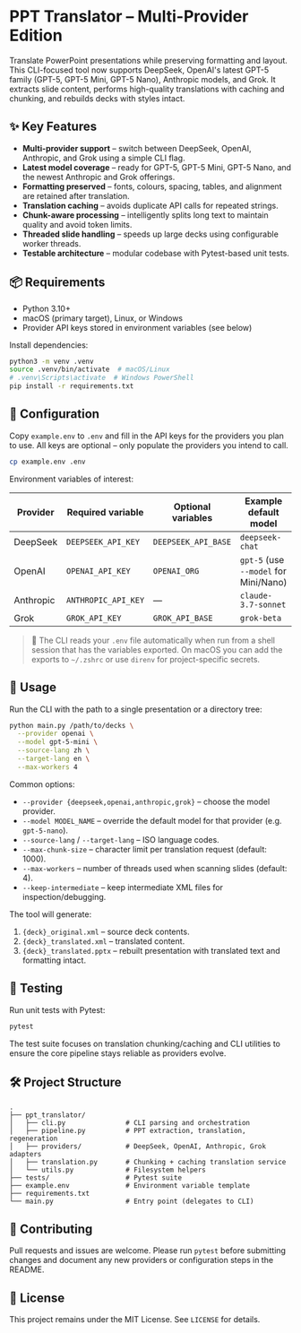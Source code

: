 # PPT Translator – Multi-Provider Edition

Translate PowerPoint presentations while preserving formatting and layout. This CLI-focused tool now supports DeepSeek, OpenAI's latest GPT-5 family (GPT-5, GPT-5 Mini, GPT-5 Nano), Anthropic models, and Grok. It extracts slide content, performs high-quality translations with caching and chunking, and rebuilds decks with styles intact.

## ✨ Key Features

- **Multi-provider support** – switch between DeepSeek, OpenAI, Anthropic, and Grok using a simple CLI flag.
- **Latest model coverage** – ready for GPT-5, GPT-5 Mini, GPT-5 Nano, and the newest Anthropic and Grok offerings.
- **Formatting preserved** – fonts, colours, spacing, tables, and alignment are retained after translation.
- **Translation caching** – avoids duplicate API calls for repeated strings.
- **Chunk-aware processing** – intelligently splits long text to maintain quality and avoid token limits.
- **Threaded slide handling** – speeds up large decks using configurable worker threads.
- **Testable architecture** – modular codebase with Pytest-based unit tests.

## 📦 Requirements

- Python 3.10+
- macOS (primary target), Linux, or Windows
- Provider API keys stored in environment variables (see below)

Install dependencies:

```bash
python3 -m venv .venv
source .venv/bin/activate  # macOS/Linux
# .venv\Scripts\activate  # Windows PowerShell
pip install -r requirements.txt
```

## 🔐 Configuration

Copy `example.env` to `.env` and fill in the API keys for the providers you plan to use. All keys are optional – only populate the providers you intend to call.

```bash
cp example.env .env
```

Environment variables of interest:

| Provider  | Required variable         | Optional variables                 | Example default model           |
|-----------|---------------------------|------------------------------------|---------------------------------|
| DeepSeek  | `DEEPSEEK_API_KEY`        | `DEEPSEEK_API_BASE`                | `deepseek-chat`                 |
| OpenAI    | `OPENAI_API_KEY`          | `OPENAI_ORG`                       | `gpt-5` (use `--model` for Mini/Nano) |
| Anthropic | `ANTHROPIC_API_KEY`       | —                                  | `claude-3.7-sonnet`             |
| Grok      | `GROK_API_KEY`            | `GROK_API_BASE`                    | `grok-beta`                     |

> 📝 The CLI reads your `.env` file automatically when run from a shell session that has the variables exported. On macOS you can add the exports to `~/.zshrc` or use `direnv` for project-specific secrets.

## 🚀 Usage

Run the CLI with the path to a single presentation or a directory tree:

```bash
python main.py /path/to/decks \
  --provider openai \
  --model gpt-5-mini \
  --source-lang zh \
  --target-lang en \
  --max-workers 4
```

Common options:

- `--provider {deepseek,openai,anthropic,grok}` – choose the model provider.
- `--model MODEL_NAME` – override the default model for that provider (e.g. `gpt-5-nano`).
- `--source-lang` / `--target-lang` – ISO language codes.
- `--max-chunk-size` – character limit per translation request (default: 1000).
- `--max-workers` – number of threads used when scanning slides (default: 4).
- `--keep-intermediate` – keep intermediate XML files for inspection/debugging.

The tool will generate:

1. `{deck}_original.xml` – source deck contents.
2. `{deck}_translated.xml` – translated content.
3. `{deck}_translated.pptx` – rebuilt presentation with translated text and formatting intact.

## 🧪 Testing

Run unit tests with Pytest:

```bash
pytest
```

The test suite focuses on translation chunking/caching and CLI utilities to ensure the core pipeline stays reliable as providers evolve.

## 🛠️ Project Structure

```
.
├── ppt_translator/
│   ├── cli.py               # CLI parsing and orchestration
│   ├── pipeline.py          # PPT extraction, translation, regeneration
│   ├── providers/           # DeepSeek, OpenAI, Anthropic, Grok adapters
│   ├── translation.py       # Chunking + caching translation service
│   └── utils.py             # Filesystem helpers
├── tests/                   # Pytest suite
├── example.env              # Environment variable template
├── requirements.txt
└── main.py                  # Entry point (delegates to CLI)
```

## 🤝 Contributing

Pull requests and issues are welcome. Please run `pytest` before submitting changes and document any new providers or configuration steps in the README.

## 📄 License

This project remains under the MIT License. See `LICENSE` for details.
